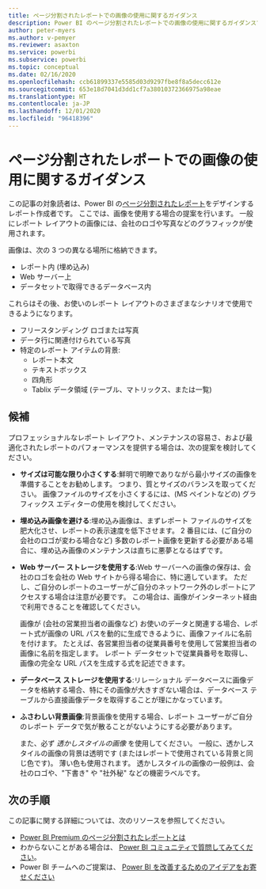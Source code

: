```yaml
---
title: ページ分割されたレポートでの画像の使用に関するガイダンス
description: Power BI のページ分割されたレポートでの画像の使用に関するガイダンスです。
author: peter-myers
ms.author: v-pemyer
ms.reviewer: asaxton
ms.service: powerbi
ms.subservice: powerbi
ms.topic: conceptual
ms.date: 02/16/2020
ms.openlocfilehash: ccb61899337e5585d03d9297fbe8f8a5decc612e
ms.sourcegitcommit: 653e18d7041d3dd1cf7a38010372366975a98eae
ms.translationtype: HT
ms.contentlocale: ja-JP
ms.lasthandoff: 12/01/2020
ms.locfileid: "96418396"
---
```

# <a name="image-use-guidance-for-paginated-reports"></a>ページ分割されたレポートでの画像の使用に関するガイダンス

この記事の対象読者は、Power BI の[ページ分割されたレポート](../paginated-reports/paginated-reports-report-builder-power-bi.md)をデザインするレポート作成者です。 ここでは、画像を使用する場合の提案を行います。 一般にレポート レイアウトの画像には、会社のロゴや写真などのグラフィックが使用されます。

画像は、次の 3 つの異なる場所に格納できます。

- レポート内 (埋め込み)
- Web サーバー上
- データセットで取得できるデータベース内

これらはその後、お使いのレポート レイアウトのさまざまなシナリオで使用できるようになります。

- フリースタンディング ロゴまたは写真
- データ行に関連付けられている写真
- 特定のレポート アイテムの背景:
  - レポート本文
  - テキストボックス
  - 四角形
  - Tablix データ領域 (テーブル、マトリックス、または一覧)

## <a name="suggestions"></a>候補

プロフェッショナルなレポート レイアウト、メンテナンスの容易さ、および最適化されたレポートのパフォーマンスを提供する場合は、次の提案を検討してください。

- **サイズは可能な限り小さくする**:鮮明で明瞭でありながら最小サイズの画像を準備することをお勧めします。 つまり、質とサイズのバランスを取ってください。 画像ファイルのサイズを小さくするには、(MS ペイントなどの) グラフィックス エディターの使用を検討してください。
- **埋め込み画像を避ける**:埋め込み画像は、まずレポート ファイルのサイズを肥大化させ、レポートの表示速度を低下させます。 2 番目には、(ご自分の会社のロゴが変わる場合など) 多数のレポート画像を更新する必要がある場合に、埋め込み画像のメンテナンスは直ちに悪夢となるはずです。
- **Web サーバー ストレージを使用する**:Web サーバーへの画像の保存は、会社のロゴを会社の Web サイトから得る場合に、特に適しています。 ただし、ご自分のレポートのユーザーがご自分のネットワーク外のレポートにアクセスする場合は注意が必要です。 この場合は、画像がインターネット経由で利用できることを確認してください。

    画像が (会社の営業担当者の画像など) お使いのデータと関連する場合、レポート式が画像の URL パスを動的に生成できるように、画像ファイルに名前を付けます。 たとえば、各営業担当者の従業員番号を使用して営業担当者の画像に名前を指定します。 レポート データセットで従業員番号を取得し、画像の完全な URL パスを生成する式を記述できます。
- **データベース ストレージを使用する**:リレーショナル データベースに画像データを格納する場合、特にその画像が大きすぎない場合は、データベース テーブルから直接画像データを取得することが理にかなっています。
- **ふさわしい背景画像**:背景画像を使用する場合、レポート ユーザーがご自分のレポート データで気が散ることがないようにする必要があります。 

    また、必ず _透かしスタイルの画像_ を使用してください。 一般に、透かしスタイルの画像の背景は透明です (またはレポートで使用されている背景と同じ色です)。 薄い色も使用されます。 透かしスタイルの画像の一般例は、会社のロゴや、"下書き" や "社外秘" などの機密ラベルです。

## <a name="next-steps"></a>次の手順

この記事に関する詳細については、次のリソースを参照してください。

- [Power BI Premium のページ分割されたレポートとは](../paginated-reports/paginated-reports-report-builder-power-bi.md)
- わからないことがある場合は、 [Power BI コミュニティで質問してみてください](https://community.powerbi.com/)。
- Power BI チームへのご提案は、 [Power BI を改善するためのアイデアをお寄せください](https://ideas.powerbi.com/)
